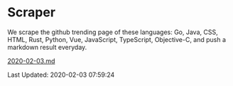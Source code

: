 # Scraper

We scrape the github trending page of these languages: Go, Java, CSS, HTML, Rust, Python, Vue, JavaScript, TypeScript, Objective-C, and push a markdown result everyday.

[2020-02-03.md](https://github.com/yangwenmai/Scraper/blob/master/2020-02-03.md)

Last Updated: 2020-02-03 07:59:24